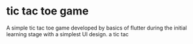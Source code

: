 # tic tac toe game
 A simple tic tac toe game developed by basics of flutter during the initial learning stage with a simplest UI design.
a tic tac